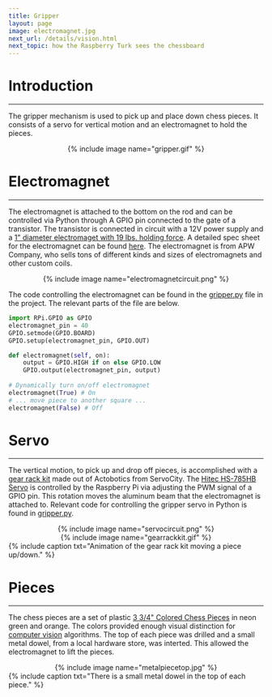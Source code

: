 ```yaml
---
title: Gripper
layout: page
image: electromagnet.jpg
next_url: /details/vision.html
next_topic: how the Raspberry Turk sees the chessboard
---
```


# Introduction
---

The gripper mechanism is used to pick up and place down chess pieces. It consists of a servo for vertical motion and an electromagnet to hold the pieces.

<center>{% include image name="gripper.gif" %}</center>

# Electromagnet
---

The electromagnet is attached to the bottom on the rod and can be controlled via Python through A GPIO pin connected to the gate of a transistor. The transistor is connected in circuit with a 12V power supply and a [1" diameter electromaget with 19 lbs. holding force](https://apwelectromagnets.com/em100-12-122.html). A detailed spec sheet for the electromagnet can be found [here](https://apwelectromagnets.com/files/attachments/137/5536.pdf). The electromagnet is from APW Company, who sells tons of different kinds and sizes of electromagnets and other custom coils.

<center>{% include image name="electromagnetcircuit.png" %}</center>

The code controlling the electromagnet can be found in the [gripper.py](https://bitbucket.org/joeymeyer/raspberryturk/src/719a3178aa94490fd08c851b1373a6674c14db82/raspberryturk/embedded/motion/gripper.py?at=master&fileviewer=file-view-default) file in the project. The relevant parts of the file are below.

```python
import RPi.GPIO as GPIO
electromagnet_pin = 40
GPIO.setmode(GPIO.BOARD)
GPIO.setup(electromagnet_pin, GPIO.OUT)

def electromagnet(self, on):
	output = GPIO.HIGH if on else GPIO.LOW
	GPIO.output(electromagnet_pin, output)
	
# Dynamically turn on/off electromagnet
electromagnet(True) # On
# ... move piece to another square ...
electromagnet(False) # Off
```

# Servo
---

The vertical motion, to pick up and drop off pieces, is accomplished with a [gear rack kit](https://www.servocity.com/785-gear-rack-kit-637169) made out of Actobotics from ServoCity. The [Hitec HS-785HB Servo](https://www.servocity.com/hs-785hb-servo) is controlled by the Raspberry Pi via adjusting the PWM signal of a GPIO pin. This rotation moves the aluminum beam that the electromagnet is attached to. Relevant code for controlling the gripper servo in Python is found in [gripper.py](https://bitbucket.org/joeymeyer/raspberryturk/src/719a3178aa94490fd08c851b1373a6674c14db82/raspberryturk/embedded/motion/gripper.py?at=master&fileviewer=file-view-default).

<center>{% include image name="servocircuit.png" %}</center>

<center>{% include image name="gearrackkit.gif" %}</center>
{% include caption txt="Animation of the gear rack kit moving a piece up/down." %}

# Pieces
---

The chess pieces are a set of plastic [3 3/4" Colored Chess Pieces](http://www.chesshouse.com/3_3_4_Colored_Chess_Pieces_p/e104c.htm?1=1&CartID=0) in neon green and orange. The colors provided enough visual distinction for [computer vision](/details/vision.html) algorithms. The top of each piece was drilled and a small metal dowel, from a local hardware store, was interted. This allowed the electromagnet to lift the pieces.

<center>{% include image name="metalpiecetop.jpg" %}</center>
{% include caption txt="There is a small metal dowel in the top of each piece." %}
